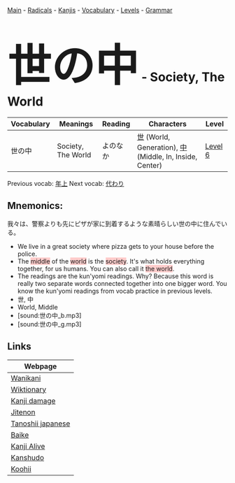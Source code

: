 <style> bigfont {font-size: 100px}</style>
[Main](../README.md) -
[Radicals](../radicals.md) -
[Kanjis](../kanjis.md) -
[Vocabulary](../vocabulary.md) -
[Levels](../levels.md) -
[Grammar](../grammar.md)
# <bigfont> 世の中</bigfont> - Society, The World 

| Vocabulary | Meanings | Reading | Characters | Level |
| --- | --- | --- | --- | --- |
| 世の中 | Society, The World | よのなか |  [世](../kanjis/世.md) (World, Generation), [中](../kanjis/中.md) (Middle, In, Inside, Center) | [Level 6](../levels/wk_level6.md) |

Previous vocab: [年上](年上.md) Next vocab: [代わり](代わり.md) 

## Mnemonics:
我々は、警察よりも先にピザが家に到着するような素晴らしい世の中に住んでいる。
* We live in a great society where pizza gets to your house before the police.
* The <span style="background-color:#ffcccb"> middle</span> of the <span style="background-color:#ffcccb"> world</span> is the <span style="background-color:#ffcccb"> society</span>. It's what holds everything together, for us humans. You can also call it <span style="background-color:#ffcccb"> the world</span>.
* The readings are the kun'yomi readings. Why? Because this word is really two separate words connected together into one bigger word. You know the kun'yomi readings from vocab practice in previous levels.
* 世, 中
* World, Middle
* [sound:世の中_b.mp3]
* [sound:世の中_g.mp3]


## Links 

| Webpage |
| --- |
| [Wanikani          ](https://www.wanikani.com/kanji/世の中) |
| [Wiktionary        ](https://en.wiktionary.org/wiki/世の中) |
| [Kanji damage      ](http://www.kanjidamage.com/kanji/search?utf8=✓&q=世の中) |
| [Jitenon           ](https://jitenon.com/kanji/世の中) |
| [Tanoshii japanese ](https://www.tanoshiijapanese.com/dictionary/kanji.cfm?k=世の中) |
| [Baike             ](https://baike.baidu.com/item/世の中) |
| [Kanji Alive       ](https://app.kanjialive.com/世の中) |
| [Kanshudo          ](https://www.kanshudo.com/searchmn?q=世の中) |
| [Koohii            ](https://kanji.koohii.com/study/kanji/世の中) |
